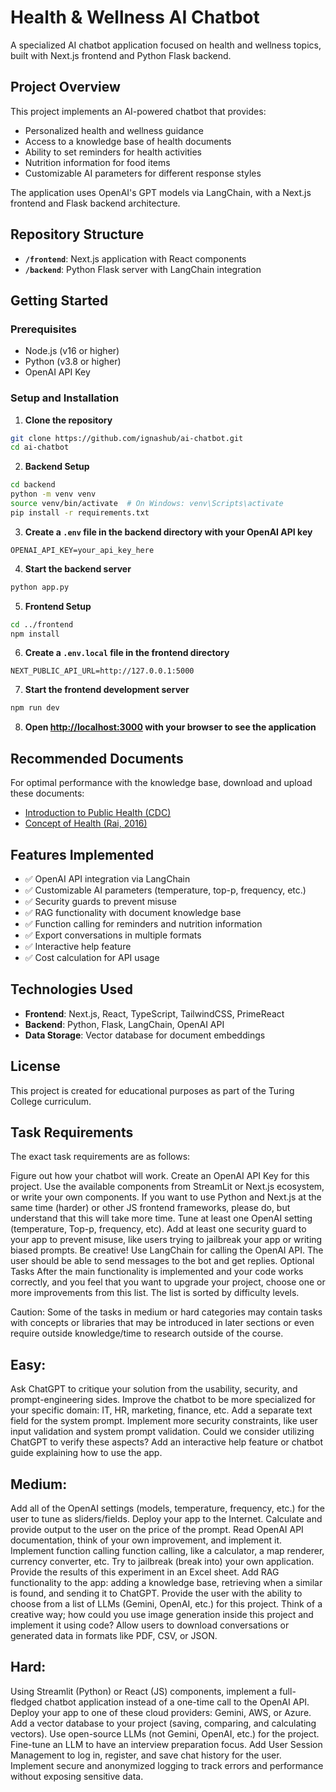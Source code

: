 # Health & Wellness AI Chatbot

A specialized AI chatbot application focused on health and wellness topics, built with Next.js frontend and Python Flask backend.

## Project Overview

This project implements an AI-powered chatbot that provides:

- Personalized health and wellness guidance
- Access to a knowledge base of health documents
- Ability to set reminders for health activities
- Nutrition information for food items
- Customizable AI parameters for different response styles

The application uses OpenAI's GPT models via LangChain, with a Next.js frontend and Flask backend architecture.

## Repository Structure

- **`/frontend`**: Next.js application with React components
- **`/backend`**: Python Flask server with LangChain integration

## Getting Started

### Prerequisites

- Node.js (v16 or higher)
- Python (v3.8 or higher)
- OpenAI API Key

### Setup and Installation

1. **Clone the repository**

```bash
git clone https://github.com/ignashub/ai-chatbot.git
cd ai-chatbot
```

2. **Backend Setup**

```bash
cd backend
python -m venv venv
source venv/bin/activate  # On Windows: venv\Scripts\activate
pip install -r requirements.txt
```

3. **Create a `.env` file in the backend directory with your OpenAI API key**

```
OPENAI_API_KEY=your_api_key_here
```

4. **Start the backend server**

```bash
python app.py
```

5. **Frontend Setup**

```bash
cd ../frontend
npm install
```

6. **Create a `.env.local` file in the frontend directory**

```
NEXT_PUBLIC_API_URL=http://127.0.0.1:5000
```

7. **Start the frontend development server**

```bash
npm run dev
```

8. **Open [http://localhost:3000](http://localhost:3000) with your browser to see the application**

## Recommended Documents

For optimal performance with the knowledge base, download and upload these documents:

- [Introduction to Public Health (CDC)](https://www.cdc.gov/training-publichealth101/media/pdfs/introduction-to-public-health.pdf)
- [Concept of Health (Rai, 2016)](https://www.gfmer.ch/GFMER_members/pdf/Concept-health-Rai-2016.pdf)

## Features Implemented

- ✅ OpenAI API integration via LangChain
- ✅ Customizable AI parameters (temperature, top-p, frequency, etc.)
- ✅ Security guards to prevent misuse
- ✅ RAG functionality with document knowledge base
- ✅ Function calling for reminders and nutrition information
- ✅ Export conversations in multiple formats
- ✅ Interactive help feature
- ✅ Cost calculation for API usage

## Technologies Used

- **Frontend**: Next.js, React, TypeScript, TailwindCSS, PrimeReact
- **Backend**: Python, Flask, LangChain, OpenAI API
- **Data Storage**: Vector database for document embeddings

## License

This project is created for educational purposes as part of the Turing College curriculum. 

## Task Requirements

The exact task requirements are as follows:

Figure out how your chatbot will work.
Create an OpenAI API Key for this project.
Use the available components from StreamLit or Next.js ecosystem, or write your own components. If you want to use Python and Next.js at the same time (harder) or other JS frontend frameworks, please do, but understand that this will take more time.
Tune at least one OpenAI setting (temperature, Top-p, frequency, etc).
Add at least one security guard to your app to prevent misuse, like users trying to jailbreak your app or writing biased prompts. Be creative!
Use LangChain for calling the OpenAI API.
The user should be able to send messages to the bot and get replies.
Optional Tasks
After the main functionality is implemented and your code works correctly, and you feel that you want to upgrade your project, choose one or more improvements from this list. The list is sorted by difficulty levels.

Caution: Some of the tasks in medium or hard categories may contain tasks with concepts or libraries that may be introduced in later sections or even require outside knowledge/time to research outside of the course.

## Easy:

Ask ChatGPT to critique your solution from the usability, security, and prompt-engineering sides.
Improve the chatbot to be more specialized for your specific domain: IT, HR, marketing, finance, etc.
Add a separate text field for the system prompt.
Implement more security constraints, like user input validation and system prompt validation. Could we consider utilizing ChatGPT to verify these aspects?
Add an interactive help feature or chatbot guide explaining how to use the app.

## Medium:

Add all of the OpenAI settings (models, temperature, frequency, etc.) for the user to tune as sliders/fields.
Deploy your app to the Internet.
Calculate and provide output to the user on the price of the prompt.
Read OpenAI API documentation, think of your own improvement, and implement it.
Implement function calling function calling, like a calculator, a map renderer, currency converter, etc.
Try to jailbreak (break into) your own application. Provide the results of this experiment in an Excel sheet.
Add RAG functionality to the app: adding a knowledge base, retrieving when a similar is found, and sending it to ChatGPT.
Provide the user with the ability to choose from a list of LLMs (Gemini, OpenAI, etc.) for this project.
Think of a creative way; how could you use image generation inside this project and implement it using code?
Allow users to download conversations or generated data in formats like PDF, CSV, or JSON.

## Hard:

Using Streamlit (Python) or React (JS) components, implement a full-fledged chatbot application instead of a one-time call to the OpenAI API.
Deploy your app to one of these cloud providers: Gemini, AWS, or Azure.
Add a vector database to your project (saving, comparing, and calculating vectors).
Use open-source LLMs (not Gemini, OpenAI, etc.) for the project.
Fine-tune an LLM to have an interview preparation focus.
Add User Session Management to log in, register, and save chat history for the user.
Implement secure and anonymized logging to track errors and performance without exposing sensitive data.